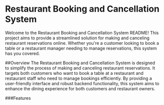 # Restaurant Booking and Cancellation System

Welcome to the Restaurant Booking and Cancellation System README! This project aims to provide a streamlined solution for making and canceling restaurant reservations online. Whether you're a customer looking to book a table or a restaurant manager needing to manage reservations, this system has you covered.

##Overview
The Restaurant Booking and Cancellation System is designed to simplify the process of making and canceling restaurant reservations. It targets both customers who want to book a table at a restaurant and restaurant staff who need to manage bookings efficiently. By providing a user-friendly interface and robust backend functionality, this system aims to enhance the dining experience for both customers and restaurant owners.

###Features
